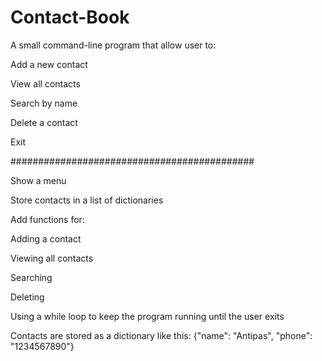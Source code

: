 # Contact-Book

A small command-line program that allow user to:

Add a new contact

View all contacts

Search by name

Delete a contact

Exit

############################################

Show a menu

Store contacts in a list of dictionaries

Add functions for:

Adding a contact

Viewing all contacts

Searching

Deleting

Using a while loop to keep the program running until the user exits


Contacts are stored as a dictionary like this:
{"name": "Antipas", "phone": "1234567890"}
